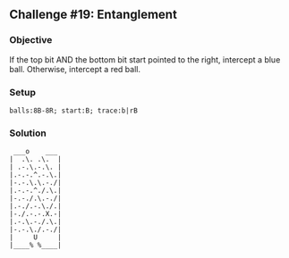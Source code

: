 ## Challenge #19: Entanglement

### Objective

If the top bit AND the bottom bit start pointed to the right, intercept a blue ball. Otherwise, intercept a red ball.

### Setup

`balls:8B-8R; start:B; trace:b|rB`

### Solution

	 ___o    ___
	|  .\. .\.  |
	| .-.\.-.\. |
	|.-.-.^.-.\.|
	|-.-.\.\.-./|
	|.-.-.^./.\.|
	|-.-./.\.-./|
	|.-./.-.\./.|
	|-./.-.-.X.-|
	|.-.\.-./.\.|
	|-.-.\./.-./|
	|     U     |
	|____% %____|

